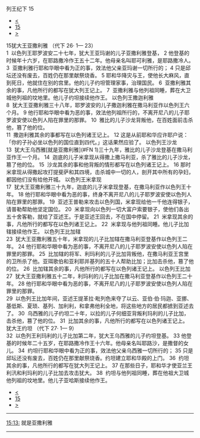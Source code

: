 ﻿





 列王纪下 15




* [<](bible/2KI14.md)
* [15](bible/2KI.md)
* [>](bible/2KI16.md)



 
15犹大王亚撒利雅 （代下
26·
1—
23）  
1  以色列王耶罗波安二十七年，犹大王亚玛谢的儿子亚撒利雅登基， 
2 他登基的时候年十六岁，在耶路撒冷作王五十二年。他母亲名叫耶可利雅，是耶路撒冷人。 
3  亚撒利雅行耶和华眼中看为正的事，效法他父亲亚玛谢一切所行的； 
4 只是邱坛还没有废去，百姓仍在那里献祭烧香。 
5 耶和华降灾与王，使他长大麻风，直到死日，他就住在别的宫里。他的儿子约坦管理家事，治理国民。 
6  亚撒利雅其余的事，凡他所行的都写在犹大列王记上。 
7  亚撒利雅与他列祖同睡，葬在大卫城他列祖的坟地里。他儿子约坦接续他作王。 以色列王撒迦利雅  
8  犹大王亚撒利雅三十八年，耶罗波安的儿子撒迦利雅在撒马利亚作以色列王六个月。 
9 他行耶和华眼中看为恶的事，效法他列祖所行的，不离开尼八的儿子耶罗波安使以色列人陷在罪里的那罪。 
10  雅比的儿子沙龙背叛他，在百姓面前击杀他，篡了他的位。  
11  撒迦利雅其余的事都写在以色列诸王记上。 
12 这是从前耶和华应许耶户说：「你的子孙必坐以色列的国位直到四代。」这话果然应验了。 以色列王沙龙  
13  犹大王乌西雅[就是亚撒利雅](#FN
1)三十九年，雅比的儿子沙龙登基在撒马利亚作王一个月。 
14  迦底的儿子米拿现从得撒上撒马利亚，杀了雅比的儿子沙龙，篡了他的位。 
15  沙龙其余的事和他背叛的情形都写在以色列诸王记上。 
16 那时米拿现从得撒起攻打提斐萨和其四境，击杀城中一切的人，剖开其中所有的孕妇，都因他们没有给他开城。 以色列王米拿现  
17  犹大王亚撒利雅三十九年，迦底的儿子米拿现登基，在撒马利亚作以色列王十年。 
18 他行耶和华眼中看为恶的事，终身不离开尼八的儿子耶罗波安使以色列人陷在罪里的那罪。 
19  亚述王普勒来攻击以色列国，米拿现给他一千他连得银子，请普勒帮助他坚定国位。 
20  米拿现向以色列一切大富户索要银子，使他们各出五十舍客勒，就给了亚述王。于是亚述王回去，不在国中停留。 
21  米拿现其余的事，凡他所行的都写在以色列诸王记上。 
22  米拿现与他列祖同睡。他儿子比加辖接续他作王。 以色列王比加辖  
23  犹大王亚撒利雅五十年，米拿现的儿子比加辖在撒马利亚登基作以色列王二年。 
24 他行耶和华眼中看为恶的事，不离开尼八的儿子耶罗波安使以色列人陷在罪里的那罪。 
25  比加辖的将军、利玛利的儿子比加背叛他，在撒马利亚王宫里的卫所杀了他。亚珥歌伯和亚利耶并基列的五十人帮助比加；比加击杀他，篡了他的位。 
26  比加辖其余的事，凡他所行的都写在以色列诸王记上。 以色列王比加  
27  犹大王亚撒利雅五十二年，利玛利的儿子比加在撒马利亚登基作以色列王二十年。 
28 他行耶和华眼中看为恶的事，不离开尼八的儿子耶罗波安使以色列人陷在罪里的那罪。  
29  以色列王比加年间，亚述王提革拉·毗列色来夺了以云、亚伯·伯·玛迦、亚挪、基低斯、夏琐、基列、加利利，和拿弗他利全地，将这些地方的居民都掳到亚述去了。 
30  乌西雅的儿子约坦二十年，以拉的儿子何细亚背叛利玛利的儿子比加，击杀他，篡了他的位。 
31  比加其余的事，凡他所行的都写在以色列诸王记上。 犹大王约坦 （代下
27·
1—
9）  
32  以色列王利玛利的儿子比加第二年，犹大王乌西雅的儿子约坦登基。 
33 他登基的时候年二十五岁，在耶路撒冷作王十六年。他母亲名叫耶路沙，是撒督的女儿。 
34  约坦行耶和华眼中看为正的事，效法他父亲乌西雅一切所行的； 
35 只是邱坛还没有废去，百姓仍在那里献祭烧香。约坦建立耶和华殿的上门。 
36  约坦其余的事，凡他所行的都写在犹大列王记上。 
37 在那些日子，耶和华才使亚兰王利汛和利玛利的儿子比加去攻击犹大。 
38  约坦与他列祖同睡，葬在他祖大卫城他列祖的坟地里。他儿子亚哈斯接续他作王。 
* [<](bible/2KI14.md)
* [15](bible/2KI.md)
* [>](bible/2KI16.md)





---


[15:13:](#V13)
就是亚撒利雅




---









